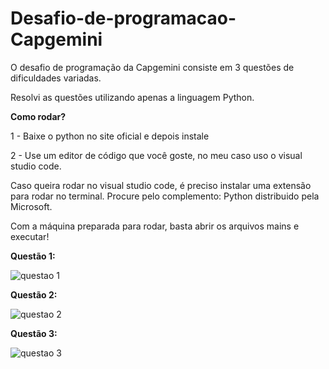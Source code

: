 # Desafio-de-programacao-Capgemini


O desafio de programação da Capgemini consiste em 3 questões de dificuldades variadas.

Resolvi as questões utilizando apenas a linguagem Python.


**Como rodar?**

1 - Baixe o python no site oficial e depois instale

2 - Use um editor de código que você goste, no meu caso uso o visual studio code.

Caso queira rodar no visual studio code, é preciso instalar uma extensão para rodar no terminal. Procure pelo complemento: Python distribuido pela Microsoft.


Com a máquina preparada para rodar, basta abrir os arquivos mains e executar!



**Questão 1:**

![questao 1](https://user-images.githubusercontent.com/60072896/154717287-2bff2431-00e7-476e-8b1c-726a76cf0f8b.png)


**Questão 2:**

![questao 2](https://user-images.githubusercontent.com/60072896/154717406-62db5543-de57-41a2-92c7-69e26ccc87db.png)


**Questão 3:**

![questao 3](https://user-images.githubusercontent.com/60072896/154717477-3ddb9054-00f5-4341-8aff-ef2d5a1dbf0b.png)
